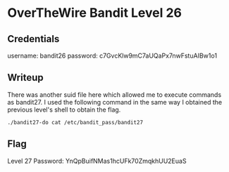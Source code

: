 # OverTheWire Bandit Level 26

## Credentials
username: bandit26
password: c7GvcKlw9mC7aUQaPx7nwFstuAIBw1o1

## Writeup
There was another suid file here which allowed me to execute commands as bandit27. I used the following command in the same way I obtained the previous level's shell to obtain the flag.

`./bandit27-do cat /etc/bandit_pass/bandit27`

## Flag
Level 27 Password: YnQpBuifNMas1hcUFk70ZmqkhUU2EuaS
